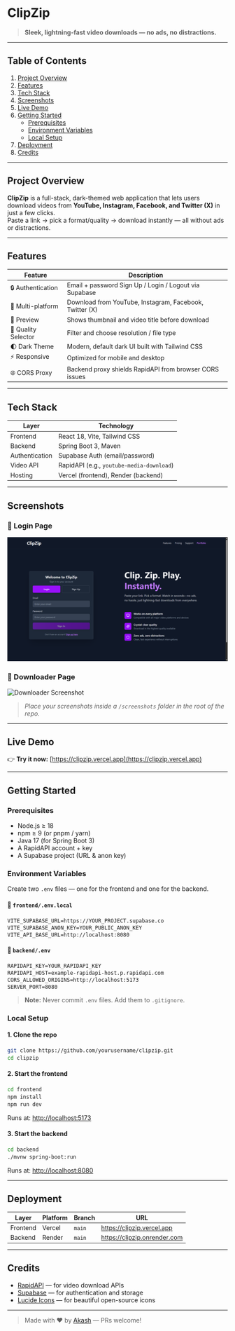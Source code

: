 # ClipZip

> **Sleek, lightning‑fast video downloads — no ads, no distractions.**

---

## Table of Contents

1. [Project Overview](#project-overview)
2. [Features](#features)
3. [Tech Stack](#tech-stack)
4. [Screenshots](#screenshots)
5. [Live Demo](#live-demo)
6. [Getting Started](#getting-started)
   - [Prerequisites](#prerequisites)
   - [Environment Variables](#environment-variables)
   - [Local Setup](#local-setup)
7. [Deployment](#deployment)
8. [Credits](#credits)

---

## Project Overview

**ClipZip** is a full-stack, dark-themed web application that lets users download videos from **YouTube, Instagram, Facebook, and Twitter (X)** in just a few clicks.  
Paste a link → pick a format/quality → download instantly — all without ads or distractions.

---

## Features

| Feature               | Description                                                |
|----------------------|------------------------------------------------------------|
| 🔒 Authentication     | Email + password Sign Up / Login / Logout via Supabase     |
| 🎥 Multi-platform     | Download from YouTube, Instagram, Facebook, Twitter (X)     |
| 📸 Preview            | Shows thumbnail and video title before download            |
| 🎯 Quality Selector   | Filter and choose resolution / file type                   |
| 🌓 Dark Theme         | Modern, default dark UI built with Tailwind CSS            |
| ⚡ Responsive         | Optimized for mobile and desktop                           |
| 🌐 CORS Proxy         | Backend proxy shields RapidAPI from browser CORS issues    |

---

## Tech Stack

| Layer           | Technology                                      |
|----------------|-------------------------------------------------|
| Frontend       | React 18, Vite, Tailwind CSS                    |
| Backend        | Spring Boot 3, Maven                            |
| Authentication | Supabase Auth (email/password)                 |
| Video API      | RapidAPI (e.g., `youtube-media-download`)      |
| Hosting        | Vercel (frontend), Render (backend)            |

---

## Screenshots

### 🔐 Login Page

![Login Screenshot](public/Login.png)

### 🎥 Downloader Page

![Downloader Screenshot](public/Upload.png)

> _Place your screenshots inside a `/screenshots` folder in the root of the repo._

---

## Live Demo

👉 **Try it now:** [https://clipzip.vercel.app](https://clipzip.vercel.app)

---

## Getting Started

### Prerequisites

- Node.js ≥ 18
- npm ≥ 9 (or pnpm / yarn)
- Java 17 (for Spring Boot 3)
- A RapidAPI account + key
- A Supabase project (URL & anon key)

### Environment Variables

Create two `.env` files — one for the frontend and one for the backend.

#### 📁 `frontend/.env.local`

```env
VITE_SUPABASE_URL=https://YOUR_PROJECT.supabase.co
VITE_SUPABASE_ANON_KEY=YOUR_PUBLIC_ANON_KEY
VITE_API_BASE_URL=http://localhost:8080
```

#### 📁 `backend/.env`

```env
RAPIDAPI_KEY=YOUR_RAPIDAPI_KEY
RAPIDAPI_HOST=example-rapidapi-host.p.rapidapi.com
CORS_ALLOWED_ORIGINS=http://localhost:5173
SERVER_PORT=8080
```

> **Note:** Never commit `.env` files. Add them to `.gitignore`.

### Local Setup

#### 1. Clone the repo

```bash
git clone https://github.com/yourusername/clipzip.git
cd clipzip
```

#### 2. Start the frontend

```bash
cd frontend
npm install
npm run dev
```

Runs at: [http://localhost:5173](http://localhost:5173)

#### 3. Start the backend

```bash
cd backend
./mvnw spring-boot:run
```

Runs at: [http://localhost:8080](http://localhost:8080)

---

## Deployment

| Layer    | Platform | Branch | URL                            |
|----------|----------|--------|--------------------------------|
| Frontend | Vercel   | `main` | https://clipzip.vercel.app     |
| Backend  | Render   | `main` | https://clipzip.onrender.com   |

---

## Credits

- [RapidAPI](https://rapidapi.com) — for video download APIs  
- [Supabase](https://supabase.io) — for authentication and storage  
- [Lucide Icons](https://lucide.dev) — for beautiful open-source icons

---



> Made with ❤️ by [Akash](https://github.com/yourusername) — PRs welcome!

